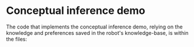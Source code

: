 # Conceptual inference demo

The code that implements the conceptual inference demo, relying on the knowledge and preferences saved in the robot's knowledge-base, is within the files: